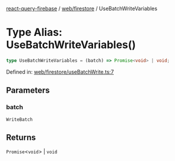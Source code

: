 [react-query-firebase](../../../modules.md) / [web/firestore](../index.md) / UseBatchWriteVariables

# Type Alias: UseBatchWriteVariables()

```ts
type UseBatchWriteVariables = (batch) => Promise<void> | void;
```

Defined in: [web/firestore/useBatchWrite.ts:7](https://github.com/vpishuk/react-query-firebase/blob/43c0734068a570cd646254bb366ccd8007f7dfed/web/firestore/useBatchWrite.ts#L7)

## Parameters

### batch

`WriteBatch`

## Returns

`Promise`\<`void`\> \| `void`
